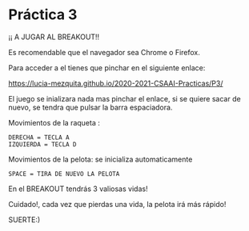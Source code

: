  # Práctica 3

¡¡ A JUGAR AL BREAKOUT!!

Es recomendable que el navegador sea Chrome o Firefox.

Para acceder a el tienes que pinchar en el siguiente enlace:

https://lucia-mezquita.github.io/2020-2021-CSAAI-Practicas/P3/

El juego se inializara nada mas pinchar el enlace, si se quiere sacar de nuevo, se tendra que pulsar la barra espaciadora.

Movimientos de la raqueta : 

    DERECHA = TECLA A
    IZQUIERDA = TECLA D

Movimientos de la pelota: se inicializa automaticamente

    SPACE = TIRA DE NUEVO LA PELOTA


En el BREAKOUT tendrás 3 valiosas vidas! 

Cuidado!, cada vez que pierdas una vida, la pelota irá más rápido!

SUERTE:)



